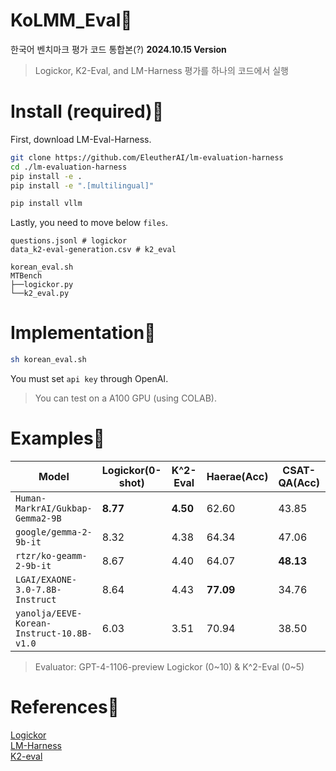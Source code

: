 # KoLMM_Eval🥰
한국어 벤치마크 평가 코드 통합본(?) **2024.10.15 Version**  
> Logickor, K2-Eval, and LM-Harness 평가를 하나의 코드에서 실행

# Install (required)🤩
First, download LM-Eval-Harness.  
```bash
git clone https://github.com/EleutherAI/lm-evaluation-harness
cd ./lm-evaluation-harness
pip install -e .
pip install -e ".[multilingual]"

pip install vllm
```
  
Lastly, you need to move below `files`.  
```
questions.jsonl # logickor
data_k2-eval-generation.csv # k2_eval

korean_eval.sh
MTBench 
├──logickor.py
└──k2_eval.py
```

# Implementation🤩
```bash
sh korean_eval.sh
```
You must set `api key` through OpenAI.  
> You can test on a A100 GPU (using COLAB).

# Examples🤩
| Model | Logickor(0-shot) | K^2-Eval | Haerae(Acc) | CSAT-QA(Acc) | kmmlu(Acc) |
| ------------- | ------------- | ------------- | ------------- | ------------- | ------------- |
| `Human-MarkrAI/Gukbap-Gemma2-9B` | **8.77** | **4.50** | 62.60 | 43.85 | **46.46** |
| `google/gemma-2-9b-it` | 8.32 | 4.38 | 64.34 | 47.06 | 42.51 | 
| `rtzr/ko-geamm-2-9b-it` | 8.67 | 4.40 | 64.07 | **48.13** | 44.75 |
| `LGAI/EXAONE-3.0-7.8B-Instruct` | 8.64 | 4.43 | **77.09** | 34.76 | 35.23 |
| `yanolja/EEVE-Korean-Instruct-10.8B-v1.0` | 6.03 | 3.51 | 70.94 | 38.50 | 41.99 |
> Evaluator: GPT-4-1106-preview
> Logickor (0~10) & K^2-Eval (0~5)

# References🌠
[Logickor](https://github.com/instructkr/LogicKor)  
[LM-Harness](https://github.com/EleutherAI/lm-evaluation-harness)  
[K2-eval](https://huggingface.co/datasets/HAERAE-HUB/K2-Eval)   
